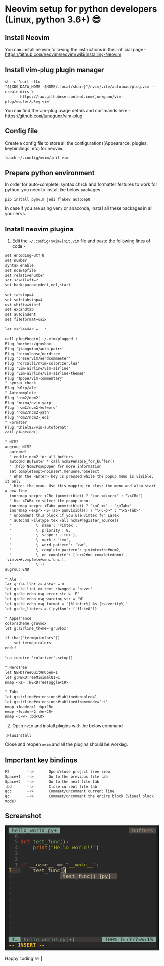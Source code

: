 # Neovim setup for python developers (Linux, python 3.6+) :sunglasses:


## Install Neovim
You can install neovim following the instructions in their official page -
https://github.com/neovim/neovim/wiki/Installing-Neovim


## Install vim-plug plugin manager
```
sh -c 'curl -fLo "${XDG_DATA_HOME:-$HOME/.local/share}"/nvim/site/autoload/plug.vim --create-dirs \
       https://raw.githubusercontent.com/junegunn/vim-plug/master/plug.vim'
```
You can find the vim-plug usage details and commands here - 
https://github.com/junegunn/vim-plug


## Config file
Create a config file to store all the configurations(Appearance, plugins, keybindings, etc) for neovim.
```
touch ~/.config/nvim/init.vim
```

## Prepare python environment
In order for auto-complete, syntax check and formatter features to work for python, you need to install the below packages -
```
pip install pynvim jedi flake8 autopep8
```
In case if you are using venv or anaconda, install all these packages in all your envs.


## Install neovim plugins
1. Edit the `~/.config/nvim/init.vim` file and paste the following lines of code -
```
set encoding=utf-8
set number
syntax enable
set noswapfile
set relativenumber
set scrolloff=7
set backspace=indent,eol,start

set tabstop=4
set softtabstop=4
set shiftwidth=4
set expandtab
set autoindent
set fileformat=unix

let mapleader = ' '

call plug#begin('~/.vim/plugged')
Plug 'morhetz/gruvbox'
Plug 'jiangmiao/auto-pairs'
Plug 'scrooloose/nerdtree'
Plug 'preservim/nerdcommenter'
Plug 'norcalli/nvim-colorizer.lua'
Plug 'vim-airline/vim-airline'
Plug 'vim-airline/vim-airline-themes'
Plug 'tpope/vim-commentary'
" syntax check
Plug 'w0rp/ale'
" Autocomplete
Plug 'ncm2/ncm2'
Plug 'roxma/nvim-yarp'
Plug 'ncm2/ncm2-bufword'
Plug 'ncm2/ncm2-path'
Plug 'ncm2/ncm2-jedi'
" Formater
Plug 'Chiel92/vim-autoformat'
call plug#end()

" NCM2
augroup NCM2
  autocmd!
  " enable ncm2 for all buffers
  autocmd BufEnter * call ncm2#enable_for_buffer()
  " :help Ncm2PopupOpen for more information
  set completeopt=noinsert,menuone,noselect
  " When the <Enter> key is pressed while the popup menu is visible, it only
  " hides the menu. Use this mapping to close the menu and also start a new line.
  inoremap <expr> <CR> (pumvisible() ? "\<c-y>\<cr>" : "\<CR>")
  " Use <TAB> to select the popup menu:
  inoremap <expr> <Tab> pumvisible() ? "\<C-n>" : "\<Tab>"
  inoremap <expr> <S-Tab> pumvisible() ? "\<C-p>" : "\<S-Tab>"
  " uncomment this block if you use vimtex for LaTex
  " autocmd Filetype tex call ncm2#register_source({
  "           \ 'name': 'vimtex',
  "           \ 'priority': 8,
  "           \ 'scope': ['tex'],
  "           \ 'mark': 'tex',
  "           \ 'word_pattern': '\w+',
  "           \ 'complete_pattern': g:vimtex#re#ncm2,
  "           \ 'on_complete': ['ncm2#on_complete#omni', 'vimtex#complete#omnifunc'],
  "           \ })
augroup END

" Ale
let g:ale_lint_on_enter = 0
let g:ale_lint_on_text_changed = 'never'
let g:ale_echo_msg_error_str = 'E'
let g:ale_echo_msg_warning_str = 'W'
let g:ale_echo_msg_format = '[%linter%] %s [%severity%]'
let g:ale_linters = {'python': ['flake8']}

" Appearance
colorscheme gruvbox
let g:airline_theme='gruvbox'

if (has("termguicolors"))
    set termguicolors
endif

lua require 'colorizer'.setup()

" NerdTree
let NERDTreeQuitOnOpen=1
let g:NERDTreeMinimalUI=1
nmap <F2> :NERDTreeToggle<CR>

" Tabs
let g:airline#extensions#tabline#enabled=1
let g:airline#extensions#tabline#fnamemode=':t'
nmap <leader>1 :bp<CR>
nmap <leader>2 :bn<CR>
nmap <C-w> :bd<CR>
```


2. Open `nvim` and install plugins with the below command -
```
:PlugInstall
```
Close and reopen `nvim` and all the plugins should be working.

## Important key bindings
```
F2        -->       Open/close project tree view
Space+1   -->       Go to the previous file tab
Space+2   -->       Go to the next file tab
:bd       -->       Close current file tab
gcc       -->       Comment/uncomment current line
gc        -->       Comment/uncomment the entire block (Visual block mode)
```

## Screenshot
![Neovim look after setup](/hello_world_py.png)


Happy coding!!:fire: :rocket:
